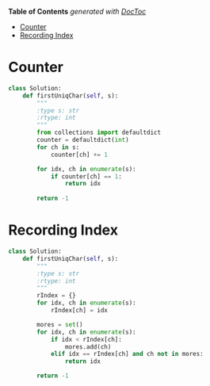 <!-- START doctoc generated TOC please keep comment here to allow auto update -->
<!-- DON'T EDIT THIS SECTION, INSTEAD RE-RUN doctoc TO UPDATE -->
**Table of Contents**  *generated with [DocToc](https://github.com/thlorenz/doctoc)*

- [Counter](#counter)
- [Recording Index](#recording-index)

<!-- END doctoc generated TOC please keep comment here to allow auto update -->

# Counter

```python
class Solution:
    def firstUniqChar(self, s):
        """
        :type s: str
        :rtype: int
        """
        from collections import defaultdict
        counter = defaultdict(int)
        for ch in s:
            counter[ch] += 1

        for idx, ch in enumerate(s):
            if counter[ch] == 1:
                return idx
            
        return -1
```

# Recording Index

```python
class Solution:
    def firstUniqChar(self, s):
        """
        :type s: str
        :rtype: int
        """
        rIndex = {}
        for idx, ch in enumerate(s):
            rIndex[ch] = idx

        mores = set()
        for idx, ch in enumerate(s):
            if idx < rIndex[ch]:
                mores.add(ch)
            elif idx == rIndex[ch] and ch not in mores:
                return idx

        return -1
```
